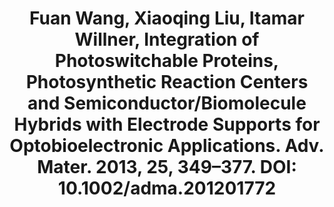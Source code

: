 ---
layout: publication
title: "Fuan Wang, Xiaoqing Liu, Itamar Willner, Integration of Photoswitchable Proteins, Photosynthetic Reaction Centers and Semiconductor/Biomolecule Hybrids with Electrode Supports for Optobioelectronic Applications. Adv. Mater. 2013, 25, 349–377. DOI: 10.1002/adma.201201772"
---